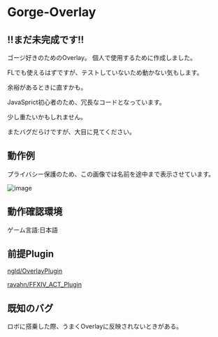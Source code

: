 # Gorge-Overlay
## !!まだ未完成です!!

ゴージ好きのためのOverlay。
個人で使用するために作成しました。

FLでも使えるはずですが、テストしていないため動かない気もします。

余裕があるときに直すかも。

JavaSprict初心者のため、冗長なコードとなっています。

少し重たいかもしれません。

またバグだらけですが、大目に見てください。

## 動作例
プライバシー保護のため、この画像では名前を途中まで表示させています。

![image](https://user-images.githubusercontent.com/40759792/129853509-e9a02321-67c3-4bde-a67a-8db9ce9ff479.png)

## 動作確認環境
ゲーム言語:日本語


## 前提Plugin
[ngld/OverlayPlugin](https://github.com/ngld/OverlayPlugin)

[ravahn/FFXIV_ACT_Plugin](https://github.com/ravahn/FFXIV_ACT_Plugin)

## 既知のバグ
ロボに搭乗した際、うまくOverlayに反映されないときがある。
